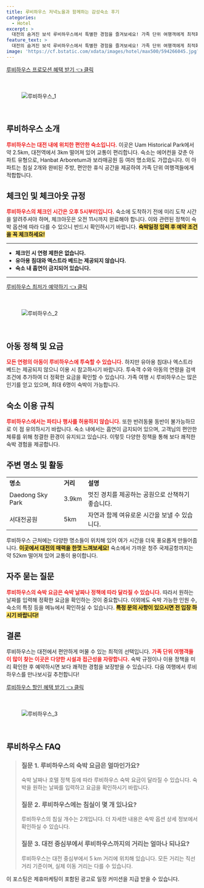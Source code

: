 ```yaml
---
title: 루비하우스 저녁노을과 함께하는 감성숙소 후기
categories:
  - Hotel
excerpt: >
  대전의 숨겨진 보석 루비하우스에서 특별한 경험을 즐겨보세요! 가족 단위 여행객에게 최적화된 두 개의 침실과 완벽한 시설이 마련되어 있습니다. 중앙 위치로 관광 명소에 쉽게 접근 가능하며 저렴한 요금으로 잊지 못할 추억을 만들어보세요!
feature_text: >
  대전의 숨겨진 보석 루비하우스에서 특별한 경험을 즐겨보세요! 가족 단위 여행객에게 최적화된 두 개의 침실과 완벽한 시설이 마련되어 있습니다. 중앙 위치로 관광 명소에 쉽게 접근 가능하며 저렴한 요금으로 잊지 못할 추억을 만들어보세요!
image: 'https://cf.bstatic.com/xdata/images/hotel/max500/594266045.jpg?k=59210ddd343cee94aff7eff3b453f8f21c44ce57f5e50939a97ed31a7778d664&o=&hp=1'
---
```


<p><a class="modoo-button" href="https://tinyurl.com/2yyq9ywe" rel="nofollow noopener">루비하우스 프로모션 혜택 받기 👈 클릭</a></p><br/>
<figure class="image"><img alt="루비하우스_1" src="https://cf.bstatic.com/xdata/images/hotel/max1024x768/594266074.jpg?k=2e4c06b10374f3835126a2aef1787b29f6586312f8630c287e9d48a079378f87&amp;o=&amp;hp=1"/></figure><br/>

<h2 id="루비하우스_소개">루비하우스 소개</h2>
<p><b><span style="color: #ee2323;">루비하우스는 대전 내에 위치한 편안한 숙소입니다.</span></b> 이곳은 Uam Historical Park에서 약 2.5km, 대전역에서 3km 떨어져 있어 교통이 편리합니다. 숙소는 에어컨을 갖춘 아파트 유형으로, Hanbat Arboretum과 보라매공원 등 여러 명소와도 가깝습니다. 이 아파트는 침실 2개와 완비된 주방, 편안한 휴식 공간을 제공하여 가족 단위 여행객들에게 적합합니다.</p>
<h2 id="체크인_및_체크아웃">체크인 및 체크아웃 규정</h2>
<p><b><span style="color: #ee2323;">루비하우스의 체크인 시간은 오후 5시부터입니다.</span></b> 숙소에 도착하기 전에 미리 도착 시간을 알려주셔야 하며, 체크아웃은 오전 11시까지 완료해야 합니다. 이와 관련된 정책이 숙박 옵션에 따라 다를 수 있으니 반드시 확인하시기 바랍니다. <b><span style="background-color: #ffe066;">숙박일정 입력 후 예약 조건을 꼭 체크하세요!</span></b></p>
<hr/>
<ul>
<li><b>체크인 시 연령 제한은 없습니다.</b></li>
<li><b>유아용 침대와 엑스트라 베드는 제공되지 않습니다.</b></li>
<li><b>숙소 내 흡연이 금지되어 있습니다.</b></li>
</ul>
<hr/>
<p><a class="modoo-button" href="https://tinyurl.com/2yyq9ywe" rel="nofollow noopener">루비하우스 최저가 예약하기 👈 클릭</a></p><br/>
<figure class="image"><img alt="루비하우스_2" src="https://cf.bstatic.com/xdata/images/hotel/max500/594266045.jpg?k=59210ddd343cee94aff7eff3b453f8f21c44ce57f5e50939a97ed31a7778d664&amp;o=&amp;hp=1"/></figure><br/>
<h2 id="아동_정책_및_요금">아동 정책 및 요금</h2>
<p><b><span style="color: #ee2323;">모든 연령의 아동이 루비하우스에 투숙할 수 있습니다.</span></b> 하지만 유아용 침대나 엑스트라 베드는 제공되지 않으니 이용 시 참고하시기 바랍니다. 투숙객 수와 아동의 연령을 검색 조건에 추가하여 더 정확한 요금을 확인할 수 있습니다. 가족 여행 시 루비하우스는 많은 인기를 얻고 있으며, 최대 6명이 숙박이 가능합니다.</p>
<h2 id="숙소_이용_규칙">숙소 이용 규칙</h2>
<p><b><span style="color: #ee2323;">루비하우스에서는 파티나 행사를 허용하지 않습니다.</span></b> 또한 반려동물 동반이 불가능하므로 이 점 유의하시기 바랍니다. 숙소 내에서는 흡연이 금지되어 있으며, 고객님의 편안한 체류를 위해 청결한 환경이 유지되고 있습니다. 이렇듯 다양한 정책을 통해 보다 쾌적한 숙박 경험을 제공합니다.</p>
<h2 id="주변_명소_및_활동">주변 명소 및 활동</h2>
<table>
<tr>
<td><b>명소</b></td>
<td><b>거리</b></td>
<td><b>설명</b></td>
</tr>
<tr>
<td>Daedong Sky Park</td>
<td>3.9km</td>
<td>멋진 경치를 제공하는 공원으로 산책하기 좋습니다.</td>
</tr>
<tr>
<td>서대전공원</td>
<td>5km</td>
<td>자연과 함께 여유로운 시간을 보낼 수 있습니다.</td>
</tr>
</table>
<p>루비하우스 근처에는 다양한 명소들이 위치해 있어 여가 시간을 더욱 풍요롭게 만들어줍니다. <b><span style="background-color: #ffe066;">이곳에서 대전의 매력을 한껏 느껴보세요!</span></b> 숙소에서 가까운 청주 국제공항까지는 약 52km 떨어져 있어 교통이 용이합니다.</p>
<h2 id="자주_묻는_질문">자주 묻는 질문</h2>
<p><b><span style="color: #ee2323;">루비하우스의 숙박 요금은 숙박 날짜나 정책에 따라 달라질 수 있습니다.</span></b> 따라서 원하는 날짜를 입력해 정확한 요금을 확인하는 것이 중요합니다. 이외에도 숙박 가능한 인원 수, 숙소의 특징 등을 메뉴에서 확인하실 수 있습니다. <b><span style="background-color: #ffe066;">특정 문의 사항이 있으시면 전 입장 하시기 바랍니다!</span></b></p>
<h2 id="결론">결론</h2>
<p>루비하우스는 대전에서 편안하게 머물 수 있는 최적의 선택입니다. <b><span style="color: #ee2323;">가족 단위 여행객들이 많이 찾는 이곳은 다양한 시설과 접근성을 자랑합니다.</span></b> 숙박 규정이나 이용 정책을 미리 확인한 후 예약하시면 보다 쾌적한 경험을 보장받을 수 있습니다. 다음 여행에서 루비하우스를 만나보시길 추천합니다!</p>

<p><a class="modoo-button" href="https://tinyurl.com/2yyq9ywe" rel="nofollow noopener">루비하우스 할인 혜택 받기 👈 클릭</a></p><br>

<figure class="image"><img src="https://cf.bstatic.com/xdata/images/hotel/max500/594265213.jpg?k=9ca2fdf4bd3c7aa8204687a8745cd30a1027b395857cfd174e798d6c2e44d22e&o=&hp=1" alt="루비하우스_3"></figure><br>
<h2 id="루비하우스_FAQ">루비하우스 FAQ</h2>
<div itemscope="" itemtype="https://schema.org/FAQPage"> <blockquote> <div itemscope="" itemprop="mainEntity" itemtype="https://schema.org/Question"> <h3 id="질문_1" itemprop="name">질문 1. 루비하우스의 숙박 요금은 얼마인가요?</h3> <div itemscope="" itemprop="acceptedAnswer" itemtype="https://schema.org/Answer"> <span itemprop="text"> <p>숙박 날짜나 호텔 정책 등에 따라 루비하우스 숙박 요금이 달라질 수 있습니다. 숙박을 원하는 날짜를 입력하고 요금을 확인하시기 바랍니다.</p> </span> </div> </div> <div itemscope="" itemprop="mainEntity" itemtype="https://schema.org/Question"> <h3 id="질문_2" itemprop="name">질문 2. 루비하우스에는 침실이 몇 개 있나요?</h3> <div itemscope="" itemprop="acceptedAnswer" itemtype="https://schema.org/Answer"> <span itemprop="text"> <p>루비하우스의 침실 개수는 2개입니다. 더 자세한 내용은 숙박 옵션 상세 정보에서 확인하실 수 있습니다.</p> </span> </div> </div> <div itemscope="" itemprop="mainEntity" itemtype="https://schema.org/Question"> <h3 id="질문_3" itemprop="name">질문 3. 대전 중심부에서 루비하우스까지의 거리는 얼마나 되나요?</h3> <div itemscope="" itemprop="acceptedAnswer" itemtype="https://schema.org/Answer"> <span itemprop="text"> <p>루비하우스는 대전 중심부에서 5 km 거리에 위치해 있습니다. 모든 거리는 직선 거리 기준이며, 실제 이동 거리는 다를 수 있습니다.</p> </span> </div> </div> </blockquote> </div><p>이 포스팅은 제휴마케팅이 포함된 광고로 일정 커미션을 지급 받을 수 있습니다.</p>

